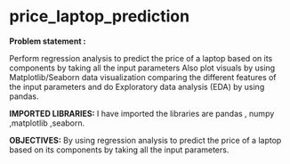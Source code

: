 # **price_laptop_prediction**
**Problem statement :**

Perform regression analysis to predict the price of a laptop based on its components by taking all the input parameters Also plot visuals by using Matplotlib/Seaborn data visualization comparing the different features of the input parameters and do Exploratory data analysis (EDA) by using pandas. 

**IMPORTED LIBRARIES:** 
I have imported the libraries are pandas , numpy ,matplotlib ,seaborn. 

**OBJECTIVES:**
By using regression analysis to predict the price of a laptop based on its components by taking all the input parameters.
